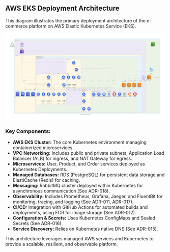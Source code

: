 ## AWS EKS Deployment Architecture

This diagram illustrates the primary deployment architecture of the e-commerce platform on AWS Elastic Kubernetes Service (EKS).

![AWS EKS Deployment](./aws_eks_deployment_diagram.jpg)

### Key Components:

- **AWS EKS Cluster:** The core Kubernetes environment managing containerized microservices.
- **VPC Networking:** Includes public and private subnets, Application Load Balancer (ALB) for ingress, and NAT Gateway for egress.
- **Microservices:** User, Product, and Order services deployed as Kubernetes Deployments.
- **Managed Databases:** RDS (PostgreSQL) for persistent data storage and ElastiCache (Redis) for caching.
- **Messaging:** RabbitMQ cluster deployed within Kubernetes for asynchronous communication (See ADR-018).
- **Observability:** Includes Prometheus, Grafana, Jaeger, and FluentBit for monitoring, tracing, and logging (See ADR-011, ADR-017).
- **CI/CD:** Integration with GitHub Actions for automated builds and deployments, using ECR for image storage (See ADR-012).
- **Configuration & Secrets:** Uses Kubernetes ConfigMaps and Sealed Secrets (See ADR-016).
- **Service Discovery:** Relies on Kubernetes native DNS (See ADR-015).

This architecture leverages managed AWS services and Kubernetes to provide a scalable, resilient, and observable platform.

